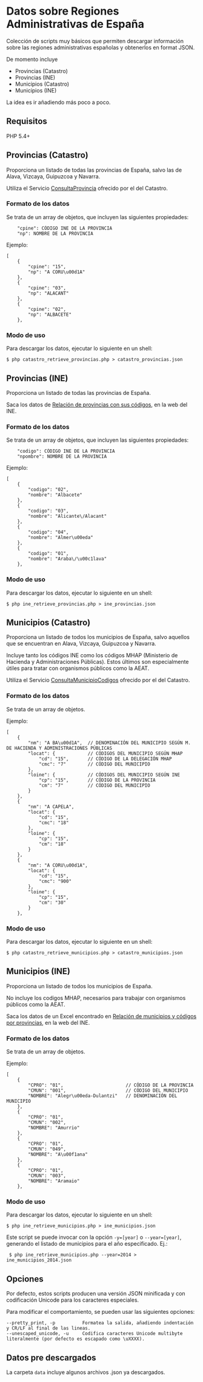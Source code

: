 # Datos sobre Regiones Administrativas de España

Colección de scripts muy básicos que permiten descargar información sobre las regiones administrativas españolas y obtenerlos en format JSON.
 
De momento incluye

* Provincias (Catastro)
* Provincias (INE)
* Municipios (Catastro)
* Municipios (INE)

La idea es ir añadiendo más poco a poco.


## Requisitos

PHP 5.4+


## Provincias (Catastro)

Proporciona un listado de todas las provincias de España, salvo las de Alava, Vizcaya, Guipuzcoa y Navarra.

Utiliza el Servicio [ConsultaProvincia](http://ovc.catastro.meh.es/ovcservweb/OVCSWLocalizacionRC/OVCCallejero.asmx?op=ConsultaProvincia)  ofrecido por el  del Catastro.


### Formato de los datos

Se trata de un array de objetos, que incluyen las siguientes propiedades:

        "cpine": CÓDIGO INE DE LA PROVINCIA                 
        "np": NOMBRE DE LA PROVINCIA

Ejemplo:

	[
		{
			"cpine": "15",
			"np": "A CORU\u00d1A"
		},
		{
			"cpine": "03",
			"np": "ALACANT"
		},
		{
			"cpine": "02",
			"np": "ALBACETE"
		},
		

### Modo de uso

Para descargar los datos, ejecutar lo siguiente en un shell:

    $ php catastro_retrieve_provincias.php > catastro_provincias.json



## Provincias (INE)

Proporciona un listado de todas las provincias de España.

Saca los datos de [Relación de provincias con sus códigos](http://www.ine.es/daco/daco42/codmun/cod_provincia.htm), en la web del INE.


### Formato de los datos

Se trata de un array de objetos, que incluyen las siguientes propiedades:

        "codigo": CÓDIGO INE DE LA PROVINCIA                 
        "npombre": NOMBRE DE LA PROVINCIA

Ejemplo:

    [
        {
            "codigo": "02",
            "nombre": "Albacete"
        },
        {
            "codigo": "03",
            "nombre": "Alicante\/Alacant"
        },
        {
            "codigo": "04",
            "nombre": "Almer\u00eda"
        },
        {
            "codigo": "01",
            "nombre": "Araba\/\u00c1lava"
        },
		

### Modo de uso

Para descargar los datos, ejecutar lo siguiente en un shell:

    $ php ine_retrieve_provincias.php > ine_provincias.json
    
    
## Municipios (Catastro)

Proporciona un listado de todos los municipios de España, salvo aquellos que se encuentran en Alava, Vizcaya, Guipuzcoa y Navarra.

Incluye tanto los códigos INE como los códigos MHAP (Ministerio de Hacienda y Administraciones Públicas). Estos últimos son especialmente útiles para tratar con organismos públicos como la AEAT.

Utiliza el Servicio [ConsultaMunicipioCodigos](http://ovc.catastro.meh.es/ovcservweb/OVCSWLocalizacionRC/OVCCallejeroCodigos.asmx?op=ConsultaMunicipioCodigos) ofrecido por el  del Catastro.



### Formato de los datos

Se trata de un array de objetos.

Ejemplo:

    [
        {
            "nm": "A BA\u00d1A",  // DENOMINACIÓN DEL MUNICIPIO SEGÚN M. DE HACIENDA Y ADMINISTRACIONES PÚBLICAS    
            "locat": {            // CÓDIGOS DEL MUNICIPIO SEGÚN MHAP
                "cd": "15",       // CÓDIGO DE LA DELEGACIÓN MHAP
                "cmc": "7"        // CÓDIGO DEL MUNICIPIO  
            },
            "loine": {            // CÓDIGOS DEL MUNICIPIO SEGÚN INE
                "cp": "15",       // CÓDIGO DE LA PROVINCIA
                "cm": "7"         // CÓDIGO DEL MUNICIPIO    
            }
        },
        {
            "nm": "A CAPELA",
            "locat": {
                "cd": "15",
                "cmc": "18"
            },
            "loine": {
                "cp": "15",
                "cm": "18"
            }
        },
        {
            "nm": "A CORU\u00d1A",
            "locat": {
                "cd": "15",
                "cmc": "900"
            },
            "loine": {
                "cp": "15",
                "cm": "30"
            }
        },


### Modo de uso

Para descargar los datos, ejecutar lo siguiente en un shell:

    $ php catastro_retrieve_municipios.php > catastro_municipios.json



## Municipios (INE)

Proporciona un listado de todos los municipios de España.

No incluye los codigos MHAP, necesarios para trabajar con organismos públicos como la AEAT.

Saca los datos de un Excel encontrado en [Relación de municipios y códigos por provincias](http://www.ine.es/daco/daco42/codmun/codmun16/16codmunmapa.htm), en la web del INE.
    

### Formato de los datos

Se trata de un array de objetos.

Ejemplo:


    [
        {
            "CPRO": "01",                       // CÓDIGO DE LA PROVINCIA
            "CMUN": "001",                      // CÓDIGO DEL MUNICIPIO
            "NOMBRE": "Alegr\u00eda-Dulantzi"   // DENOMINACIÓN DEL MUNICIPIO 
        },
        {
            "CPRO": "01",
            "CMUN": "002",
            "NOMBRE": "Amurrio"
        },
        {
            "CPRO": "01",
            "CMUN": "049",
            "NOMBRE": "A\u00f1ana"
        },
        {
            "CPRO": "01",
            "CMUN": "003",
            "NOMBRE": "Aramaio"
        },



### Modo de uso

Para descargar los datos, ejecutar lo siguiente en un shell:

    $ php ine_retrieve_municipios.php > ine_municipios.json

Este script se puede invocar con la opción `-y=[year]` o `--year=[year]`, generando el listado de municipios para el año especificado. Ej.:
 
     $ php ine_retrieve_municipios.php --year=2014 > ine_municipios_2014.json

     
## Opciones

Por defecto, estos scripts producen una versión JSON minificada y con codificación Unicode para los caracteres especiales. 

Para modificar el comportamiento, se pueden usar las siguientes opciones:
 
    --pretty_print, -p 			Formatea la salida, añadiendo indentación y CR/LF al final de las lineas. 
    --unescaped_unicode, -u 	Codifica caracteres Unicode multibyte literalmente (por defecto es escapado como \uXXXX).


## Datos pre descargados

La carpeta `data` incluye algunos archivos .json ya descargados.



